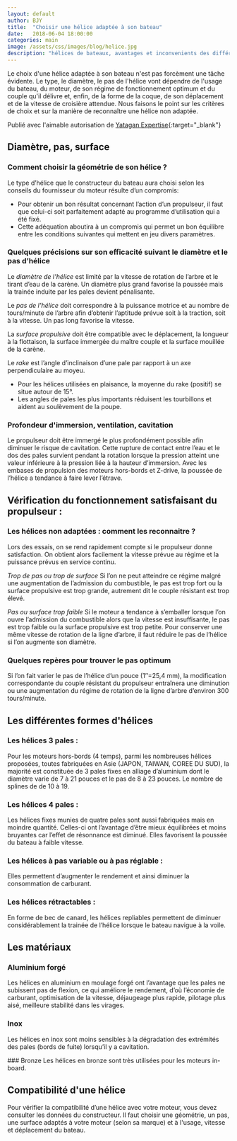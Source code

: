 ```yaml
---
layout: default
author: BJY
title:  "Choisir une hélice adaptée à son bateau"
date:   2018-06-04 18:00:00
categories: main
image: /assets/css/images/blog/helice.jpg
description: "hélices de bateaux, avantages et inconvenients des différents profils"
---
```

Le choix d'une hélice adaptée à son bateau n'est pas forcèment une tâche évidente. Le type, le diamètre, le pas de l'hélice vont dépendre de l'usage du bateau, du moteur, de son régime de fonctionnement optimum et du couple qu'il délivre et, enfin, de la forme de la coque, de son déplacement et de la vitesse de croisière attendue. Nous faisons le point sur les critères de choix et sur la manière de reconnaître une hélice non adaptée.<!--break-->

Publié avec l'aimable autorisation de [Yatagan Expertise](http://www.yatagan-expertises.com/){:target="_blank"}

## Diamètre, pas, surface
### Comment choisir la géométrie de son hélice ? 

Le type d’hélice que le constructeur du bateau aura choisi selon les conseils du fournisseur du moteur résulte d’un compromis:
* Pour obtenir un bon résultat concernant l’action d’un propulseur, il faut que celui-ci soit parfaitement adapté au programme d’utilisation qui a été fixé.  
* Cette adéquation aboutira à un compromis qui permet un bon équilibre entre les conditions suivantes qui mettent en jeu divers paramètres.


### Quelques précisions sur son efficacité suivant le diamètre et le pas d’hélice

Le _diamètre de l’hélice_ est limité par la vitesse de rotation de l’arbre et le tirant d’eau de la carène. Un diamètre plus grand favorise la poussée mais la trainée induite par les pales devient pénalisante.

Le _pas de l’hélice_ doit correspondre à la puissance motrice et au nombre de tours/minute de l’arbre afin d’obtenir l’aptitude prévue soit à la traction, soit à la vitesse. Un pas long favorise la vitesse.

La _surface propulsive_ doit être compatible avec le déplacement, la longueur à la flottaison, la surface immergée du maître couple et la surface mouillée de la carène.  

Le _rake_ est l’angle d’inclinaison d’une pale par rapport à un axe perpendiculaire au moyeu.
* Pour les hélices utilisées en plaisance, la moyenne du rake (positif) se situe autour de 15°.
* Les angles de pales les plus importants réduisent les tourbillons et aident au soulèvement de la poupe.


### Profondeur d'immersion, ventilation, cavitation
Le propulseur doit être immergé le plus profondément possible afin diminuer le risque de cavitation. Cette rupture de contact entre l’eau et le dos des pales survient pendant la rotation lorsque la pression atteint une valeur inférieure à la pression liée à la hauteur d’immersion.
Avec les embases de propulsion des moteurs hors-bords et Z-drive, la poussée de l’hélice a tendance à faire lever l’étrave. 

## Vérification du fonctionnement satisfaisant du propulseur :

### Les hélices non adaptées : comment les reconnaitre ?
Lors des essais, on se rend rapidement compte si le propulseur donne satisfaction. On obtient alors facilement la vitesse prévue au régime et la puissance prévus en service continu. 

_Trop de pas ou trop de surface_
Si l’on ne peut atteindre ce régime malgré une augmentation de l’admission du combustible, le pas est trop fort ou la surface propulsive est trop grande, autrement dit le couple résistant est trop élevé.

_Pas ou surface trop faible_
Si le moteur a tendance à s’emballer lorsque l’on ouvre l’admission du combustible alors que la vitesse est insuffisante, le pas est trop faible ou la surface propulsive est trop petite. 
Pour conserver une même vitesse de rotation de la ligne d’arbre, il faut réduire le pas de l’hélice si l’on augmente son diamètre.

### Quelques repères pour trouver le pas optimum
Si l’on fait varier le pas de l’hélice d’un pouce (1’’=25,4 mm), la modification correspondante du couple résistant du propulseur entraînera une diminution ou une augmentation du régime de rotation de la ligne d’arbre d’environ 300 tours/minute.


## Les différentes formes d'hélices
### Les hélices 3 pales :

Pour les moteurs hors-bords (4 temps), parmi les nombreuses hélices proposées, toutes fabriquées en Asie (JAPON, TAIWAN, COREE DU SUD), la majorité est constituée de 3 pales fixes en alliage d’aluminium dont le diamètre varie de 7 à 21 pouces et le pas de 8 à 23 pouces. Le nombre de splines de de 10 à 19.

### Les hélices 4 pales :

Les hélices fixes munies de quatre pales sont aussi fabriquées mais en moindre quantité.
Celles-ci ont l’avantage d’être mieux équilibrées et moins bruyantes car l’effet de résonnance est diminué. Elles favorisent la poussée du bateau à faible vitesse.


### Les hélices à pas variable ou à pas réglable :

Elles permettent d’augmenter le rendement et ainsi diminuer la consommation de carburant. 

### Les hélices rétractables :

En forme de bec de canard, les hélices repliables permettent de diminuer considérablement la trainée de l’hélice lorsque le bateau navigue à la voile.

## Les matériaux
### Aluminium forgé
Les hélices en aluminium en moulage forgé ont l’avantage que les pales ne subissent pas de flexion, ce qui améliore le rendement, d’où l’économie de carburant, optimisation de la vitesse, déjaugeage plus rapide, pilotage plus aisé, meilleure stabilité dans les virages.

### Inox
Les hélices en inox sont moins sensibles à la dégradation des extrémités des pales (bords de fuite) lorsqu’il y a cavitation.

### Bronze
Les hélices en bronze sont très utilisées pour les moteurs in-board.


## Compatibilité d'une hélice
Pour vérifier la compatibilité d’une hélice avec votre moteur, vous devez consulter les données du constructeur.  Il faut choisir une géométrie, un pas, une surface adaptés à votre moteur (selon sa marque) et à l'usage, vitesse et déplacement du bateau.
